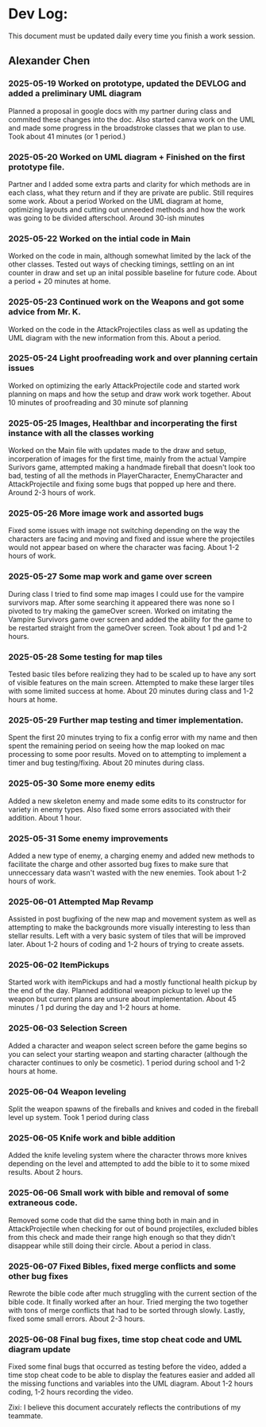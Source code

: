 # Dev Log:

This document must be updated daily every time you finish a work session.

## Alexander Chen

### 2025-05-19 Worked on prototype, updated the DEVLOG and added a preliminary UML diagram
Planned a proposal in google docs with my partner during class and commited these changes into the doc. Also started canva work on the UML and made some progress in the broadstroke classes that we plan to use. Took about 41 minutes (or 1 period.)

### 2025-05-20 Worked on UML diagram + Finished on the first prototype file.
Partner and I added some extra parts and clarity for which methods are in each class, what they return and if they are private are public. Still requires some work. About a period
Worked on the UML diagram at home, optimizing layouts and cutting out unneeded methods and how the work was going to be divided afterschool. Around 30-ish minutes

### 2025-05-22 Worked on the intial code in Main
Worked on the code in main, although somewhat limited by the lack of the other classes. Tested out ways of checking timings, settling on an int counter in draw and set up an inital possible baseline for future code. About a period + 20 minutes at home. 

### 2025-05-23 Continued work on the Weapons and got some advice from Mr. K. 
Worked on the code in the AttackProjectiles class as well as updating the UML diagram with the new information from this. About a period. 

### 2025-05-24 Light proofreading work and over planning certain issues
Worked on optimizing the early AttackProjectile code and started work planning on maps and how the setup and draw work work together. About 10 minutes of proofreading and 30 minute sof planning

### 2025-05-25 Images, Healthbar and incorperating the first instance with all the classes working
Worked on the Main file with updates made to the draw and setup, incorperation of images for the first time, mainly from the actual Vampire Surivors game, attempted making a handmade fireball that doesn't look too bad, testing of all the methods in PlayerCharacter, EnemyCharacter and AttackProjectile and fixing some bugs that popped up here and there. Around 2-3 hours of work. 

### 2025-05-26 More image work and assorted bugs
Fixed some issues with image not switching depending on the way the characters are facing and moving and fixed and issue where the projectiles would not appear based on where the character was facing. About 1-2 hours of work. 

### 2025-05-27 Some map work and game over screen
During class I tried to find some map images I could use for the vampire survivors map. After some searching it appeared there was none so I pivoted to try making the gameOver screen. Worked on imitating the Vampire Survivors game over screen and added the ability for the game to be restarted straight from the gameOver screen. Took about 1 pd and 1-2 hours. 

### 2025-05-28 Some testing for map tiles
Tested basic tiles before realizing they had to be scaled up to have any sort of visible features on the main screen. Attempted to make these larger tiles with some limited success at home. About 20 minutes during class and 1-2 hours at home. 

### 2025-05-29 Further map testing and timer implementation. 
Spent the first 20 minutes trying to fix a config error with my name and then spent the remaining period on seeing how the map looked on mac processing to some poor results. Moved on to attempting to implement a timer and bug testing/fixing. About 20 minutes during class. 

### 2025-05-30 Some more enemy edits
Added a new skeleton enemy and made some edits to its constructor for variety in enemy types. Also fixed some errors associated with their addition. About 1 hour. 

### 2025-05-31 Some enemy improvements
Added a new type of enemy, a charging enemy and added new methods to facilitate the charge and other assorted bug fixes to make sure that unneccessary data wasn't wasted with the new enemies. Took about 1-2 hours of work. 

### 2025-06-01 Attempted Map Revamp
Assisted in post bugfixing of the new map and movement system as well as attempting to make the backgrounds more visually interesting to less than stellar results. Left with a very basic system of tiles that will be improved later. About 1-2 hours of coding and 1-2 hours of trying to create assets. 

### 2025-06-02 ItemPickups
Started work with itemPickups and had a mostly functional health pickup by the end of the day. Planned additional weapon pickup to level up the weapon but current plans are unsure about implementation. About 45 minutes / 1 pd during the day and 1-2 hours at home. 

### 2025-06-03 Selection Screen
Added a character and weapon select screen before the game begins so you can select your starting weapon and starting character (although the character continues to only be cosmetic). 1 period during school and 1-2 hours at home. 

### 2025-06-04 Weapon leveling
Split the weapon spawns of the fireballs and knives and coded in the fireball level up system. Took 1 period during class

### 2025-06-05 Knife work and bible addition
Added the knife leveling system where the character throws more knives depending on the level and attempted to add the bible to it to some mixed results. About 2 hours. 

### 2025-06-06 Small work with bible and removal of some extraneous code. 
Removed some code that did the same thing both in main and in AttackProjectile when checking for out of bound projectiles, excluded bibles from this check and made their range high enough so that they didn't disappear while still doing their circle. About a period in class. 

### 2025-06-07 Fixed Bibles, fixed merge conflicts and some other bug fixes
Rewrote the bible code after much struggling with the current section of the bible code. It finally worked after an hour. Tried merging the two together with tons of merge conflicts that had to be sorted through slowly. Lastly, fixed some small errors. About 2-3 hours. 

### 2025-06-08 Final bug fixes, time stop cheat code and UML diagram update
Fixed some final bugs that occurred as testing before the video, added a time stop cheat code to be able to display the features easier and added all the missing functions and variables into the UML diagram. About 1-2 hours coding, 1-2 hours recording the video. 

Zixi: I believe this document accurately reflects the contributions of my teammate.

